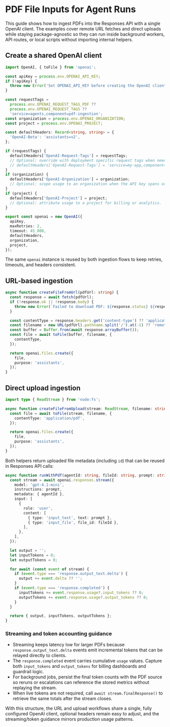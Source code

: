 # PDF File Inputs for Agent Runs

This guide shows how to ingest PDFs into the Responses API with a single OpenAI
client. The examples cover remote URL fetches and direct uploads while staying
package-agnostic so they can run inside background workers, API routes, or local
scripts without importing internal helpers.

## Create a shared OpenAI client

```ts
import OpenAI, { toFile } from 'openai';

const apiKey = process.env.OPENAI_API_KEY;
if (!apiKey) {
  throw new Error('Set OPENAI_API_KEY before creating the OpenAI client.');
}

const requestTags =
  process.env.OPENAI_REQUEST_TAGS_PDF ??
  process.env.OPENAI_REQUEST_TAGS ??
  'service=agents,component=pdf-ingestion';
const organization = process.env.OPENAI_ORGANIZATION;
const project = process.env.OPENAI_PROJECT;

const defaultHeaders: Record<string, string> = {
  'OpenAI-Beta': 'assistants=v2',
};

if (requestTags) {
  defaultHeaders['OpenAI-Request-Tags'] = requestTags;
  // Optional: override with deployment specific request tags when needed.
  // defaultHeaders['OpenAI-Request-Tags'] = 'service=my-app,component=pdf-loader';
}
if (organization) {
  defaultHeaders['OpenAI-Organization'] = organization;
  // Optional: scope usage to an organization when the API key spans orgs.
}
if (project) {
  defaultHeaders['OpenAI-Project'] = project;
  // Optional: attribute usage to a project for billing or analytics.
}

export const openai = new OpenAI({
  apiKey,
  maxRetries: 2,
  timeout: 45_000,
  defaultHeaders,
  organization,
  project,
});
```

The same `openai` instance is reused by both ingestion flows to keep retries,
timeouts, and headers consistent.

## URL-based ingestion

```ts
async function createFileFromUrl(pdfUrl: string) {
  const response = await fetch(pdfUrl);
  if (!response.ok || !response.body) {
    throw new Error(`Failed to download PDF: ${response.status} ${response.statusText}`);
  }

  const contentType = response.headers.get('content-type') ?? 'application/pdf';
  const filename = new URL(pdfUrl).pathname.split('/').at(-1) ?? 'remote.pdf';
  const buffer = Buffer.from(await response.arrayBuffer());
  const file = await toFile(buffer, filename, {
    contentType,
  });

  return openai.files.create({
    file,
    purpose: 'assistants',
  });
}
```

## Direct upload ingestion

```ts
import type { ReadStream } from 'node:fs';

async function createFileFromUpload(stream: ReadStream, filename: string) {
  const file = await toFile(stream, filename, {
    contentType: 'application/pdf',
  });

  return openai.files.create({
    file,
    purpose: 'assistants',
  });
}
```

Both helpers return uploaded file metadata (including `id`) that can be reused in
Responses API calls:

```ts
async function runWithPdf(agentId: string, fileId: string, prompt: string) {
  const stream = await openai.responses.stream({
    model: 'gpt-4.1-mini',
    instructions: prompt,
    metadata: { agentId },
    input: [
      {
        role: 'user',
        content: [
          { type: 'input_text', text: prompt },
          { type: 'input_file', file_id: fileId },
        ],
      },
    ],
  });

  let output = '';
  let inputTokens = 0;
  let outputTokens = 0;

  for await (const event of stream) {
    if (event.type === 'response.output_text.delta') {
      output += event.delta ?? '';
    }
    if (event.type === 'response.completed') {
      inputTokens += event.response.usage?.input_tokens ?? 0;
      outputTokens += event.response.usage?.output_tokens ?? 0;
    }
  }

  return { output, inputTokens, outputTokens };
}
```

### Streaming and token accounting guidance

- Streaming keeps latency low for larger PDFs because `response.output_text.delta`
  events emit incremental tokens that can be relayed directly to clients.
- The `response.completed` event carries cumulative `usage` values. Capture both
  `input_tokens` and `output_tokens` for billing dashboards and guardrail logic.
- For background jobs, persist the final token counts with the PDF source so
  reruns or escalations can reference the stored metrics without replaying the
  stream.
- When live tokens are not required, call `await stream.finalResponse()` to
  retrieve the same totals after the stream closes.

With this structure, the URL and upload workflows share a single, fully
configured OpenAI client, optional headers remain easy to adjust, and the
streaming/token guidance mirrors production usage patterns.
